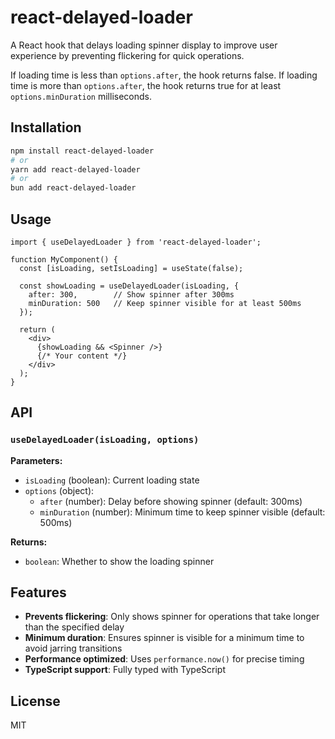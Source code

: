 # react-delayed-loader

A React hook that delays loading spinner display to improve user experience by preventing flickering for quick operations.

If loading time is less than `options.after`, the hook returns false. If loading time is more than `options.after`, the hook returns true for at least `options.minDuration` milliseconds.

## Installation

```bash
npm install react-delayed-loader
# or
yarn add react-delayed-loader
# or
bun add react-delayed-loader
```

## Usage

```tsx
import { useDelayedLoader } from 'react-delayed-loader';

function MyComponent() {
  const [isLoading, setIsLoading] = useState(false);
  
  const showLoading = useDelayedLoader(isLoading, {
    after: 300,        // Show spinner after 300ms
    minDuration: 500   // Keep spinner visible for at least 500ms
  });

  return (
    <div>
      {showLoading && <Spinner />}
      {/* Your content */}
    </div>
  );
}
```

## API

### `useDelayedLoader(isLoading, options)`

**Parameters:**
- `isLoading` (boolean): Current loading state
- `options` (object):
  - `after` (number): Delay before showing spinner (default: 300ms)
  - `minDuration` (number): Minimum time to keep spinner visible (default: 500ms)

**Returns:**
- `boolean`: Whether to show the loading spinner

## Features

- **Prevents flickering**: Only shows spinner for operations that take longer than the specified delay
- **Minimum duration**: Ensures spinner is visible for a minimum time to avoid jarring transitions
- **Performance optimized**: Uses `performance.now()` for precise timing
- **TypeScript support**: Fully typed with TypeScript

## License

MIT
